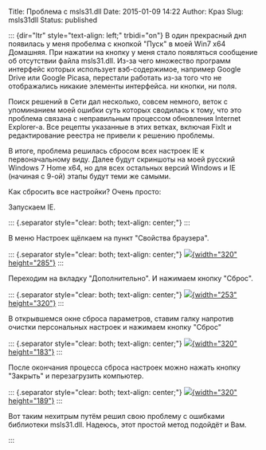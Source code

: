 Title: Проблема с msls31.dll
Date: 2015-01-09 14:22
Author: Краз
Slug: msls31dll
Status: published

::: {dir="ltr" style="text-align: left;" trbidi="on"}
В один прекрасный днл появилась у меня пробелма с кнопкой "Пуск" в моей Win7 x64 Домашняя. При нажатии на кнопку у меня стало появляться сообщение об отсутствии файла msls31.dll. Из-за чего множество программ интерфейс которых использует вэб-содержимое, например Google Drive или Google Picasa, перестали работать из-за того что не отображались никакие элементы интерфейса. ни кнопки, ни поля.  

<div>

  

</div>

<div>

Поиск решений в Сети дал несколько, совсем немного, веток с упоминанием моей ошибки суть которых сводилась к тому, что это проблема связана с неправильным процессом обновления Internet Explorer-а. Все рецепты указанные в этих ветках, включая FixIt и редактирование реестра не привели к решению проблемы.  
  
В итоге, проблема решилась сбросом всех настроек IE к первоначальному виду. Далее будут скриншоты на моей русский Windows 7 Home x64, но для всех остальных версий Windows и IE (начиная с 9-ой) этапы будут теми же самыми.  
  
Как сбросить все настройки? Очень просто:  
  
Запускаем IE.  

::: {.separator style="clear: both; text-align: center;"}
:::

  
  
В меню Настроек щёлкаем на пункт "Свойства браузера".  

::: {.separator style="clear: both; text-align: center;"}
[![](http://2.bp.blogspot.com/-LarbkcQucVI/VLBT7gfJR4I/AAAAAAAALBU/V8ivNkrddj8/s1600/2015-01-10%2B01-06-56%2B%D0%A1%D0%BA%D1%80%D0%B8%D0%BD%D1%88%D0%BE%D1%82%2B%D1%8D%D0%BA%D1%80%D0%B0%D0%BD%D0%B0.png){width="320" height="285"}](http://2.bp.blogspot.com/-LarbkcQucVI/VLBT7gfJR4I/AAAAAAAALBU/V8ivNkrddj8/s1600/2015-01-10%2B01-06-56%2B%D0%A1%D0%BA%D1%80%D0%B8%D0%BD%D1%88%D0%BE%D1%82%2B%D1%8D%D0%BA%D1%80%D0%B0%D0%BD%D0%B0.png)
:::

  
Переходим на вкладку "Дополнительно". И нажимаем кнопку "Сброс".  

::: {.separator style="clear: both; text-align: center;"}
[![](http://4.bp.blogspot.com/-U1IbQFKyJYQ/VLBT7mTssXI/AAAAAAAALBg/_Wzg6ZSQY0Q/s1600/2015-01-10%2B01-09-18%2B%D0%A1%D0%BA%D1%80%D0%B8%D0%BD%D1%88%D0%BE%D1%82%2B%D1%8D%D0%BA%D1%80%D0%B0%D0%BD%D0%B0.png){width="253" height="320"}](http://4.bp.blogspot.com/-U1IbQFKyJYQ/VLBT7mTssXI/AAAAAAAALBg/_Wzg6ZSQY0Q/s1600/2015-01-10%2B01-09-18%2B%D0%A1%D0%BA%D1%80%D0%B8%D0%BD%D1%88%D0%BE%D1%82%2B%D1%8D%D0%BA%D1%80%D0%B0%D0%BD%D0%B0.png)
:::

  
В открывшемся окне сброса параметров, ставим галку напротив очистки персональных настроек и нажимаем кнопку "Сброс"  

::: {.separator style="clear: both; text-align: center;"}
[![](http://1.bp.blogspot.com/-wO2gSXaG5ec/VLBT7q5EvUI/AAAAAAAALBw/0FyoLETD314/s1600/2015-01-10%2B01-17-27%2B%D0%A1%D0%BA%D1%80%D0%B8%D0%BD%D1%88%D0%BE%D1%82%2B%D1%8D%D0%BA%D1%80%D0%B0%D0%BD%D0%B0.png){width="320" height="183"}](http://1.bp.blogspot.com/-wO2gSXaG5ec/VLBT7q5EvUI/AAAAAAAALBw/0FyoLETD314/s1600/2015-01-10%2B01-17-27%2B%D0%A1%D0%BA%D1%80%D0%B8%D0%BD%D1%88%D0%BE%D1%82%2B%D1%8D%D0%BA%D1%80%D0%B0%D0%BD%D0%B0.png)
:::

После окончания процесса сброса настроек можно нажать кнопку "Закрыть" и перезагрузить компьютер.  

::: {.separator style="clear: both; text-align: center;"}
[![](http://1.bp.blogspot.com/-iinV7cF_FF0/VLBT73hsCEI/AAAAAAAALBk/AzH3t6dJRKg/s1600/2015-01-10%2B01-18-20%2B%D0%A1%D0%BA%D1%80%D0%B8%D0%BD%D1%88%D0%BE%D1%82%2B%D1%8D%D0%BA%D1%80%D0%B0%D0%BD%D0%B0.png){width="320" height="189"}](http://1.bp.blogspot.com/-iinV7cF_FF0/VLBT73hsCEI/AAAAAAAALBk/AzH3t6dJRKg/s1600/2015-01-10%2B01-18-20%2B%D0%A1%D0%BA%D1%80%D0%B8%D0%BD%D1%88%D0%BE%D1%82%2B%D1%8D%D0%BA%D1%80%D0%B0%D0%BD%D0%B0.png)
:::

  
  
Вот таким нехитрым путём решил свою проблему с ошибками библиотеки msls31.dll. Надеюсь, этот простой метод подойдёт и Вам.  
  

</div>
:::
